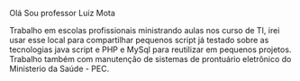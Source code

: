 Olá Sou professor Luiz Mota

Trabalho em escolas profissionais ministrando aulas nos curso de TI, irei usar esse local para compartilhar pequenos script já testado sobre as tecnologias java script e PHP e MySql para reutilizar em pequenos projetos. Trabalho também com manutenção de sistemas de prontuário eletrônico do Ministerio da Saúde - PEC.

